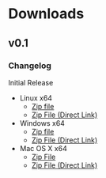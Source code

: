 # Downloads

## v0.1

### Changelog

Initial Release

* Linux x64
  * [Zip file](v0.1/linux-x64.zip)
  * [Zip File (Direct Link)](https://github.com/bcf1981d-55fb-41be-928f-8886262c86d2)
* Windows x64
  * [Zip file](v0.1/windows-x64.zip)
  * [Zip File (Direct Link)](https://github.com/814bf06f-9dd4-46e1-8c3a-dbad2ea5da03)
* Mac OS X x64
  * [Zip File](v0.1/osx-x64.zip)
  * [Zip File (Direct Link)](https://github.com/31544cea-d638-4e5c-92a7-f618fb924d61)